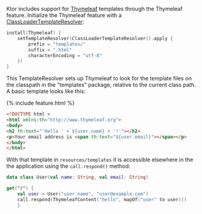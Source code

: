 [//]: # (title: Thymeleaf)
[//]: # (caption: Using Thymeleaf Templates)
[//]: # (category: servers)
[//]: # (keywords: html)
[//]: # (feature: feature)
[//]: # (artifact: io.ktor)
[//]: # (class: io.ktor.thymeleaf.Thymeleaf)
[//]: # (redirect_from: redirect_from)
[//]: # (- /features/thymeleaf.html: - /features/thymeleaf.html)
[//]: # (- /features/templates/thymeleaf.html: - /features/templates/thymeleaf.html)
[//]: # (ktor_version_review: 1.2.0)

Ktor includes support for [Thymeleaf](https://www.thymeleaf.org/) templates through the Thymeleaf
feature.  Initialize the Thymeleaf feature with a
[ClassLoaderTemplateResolver](https://www.thymeleaf.org/apidocs/thymeleaf/3.0.1.RELEASE/org/thymeleaf/templateresolver/ClassLoaderTemplateResolver.html):

```kotlin
install(Thymeleaf) {
    setTemplateResolver(ClassLoaderTemplateResolver().apply { 
        prefix = "templates/"
        suffix = ".html"
        characterEncoding = "utf-8"
    })
}
```

This TemplateResolver sets up Thymeleaf to look for the template files on the classpath in the
"templates" package, relative to the current class path.  A basic template looks like this:

{% include feature.html %}

```html
<!DOCTYPE html >
<html xmlns:th="http://www.thymeleaf.org">
<body>
<h2 th:text="'Hello ' + ${user.name} + '!'"></h2>
<p>Your email address is <span th:text="${user.email}"></span></p>
</body>
</html>
```

With that template in `resources/templates` it is accessible elsewhere in the the application
using the `call.respond()` method:

```kotlin
data class User(val name: String, val email: String)

get("/") {
    val user = User("user name", "user@example.com")
    call.respond(ThymeleafContent("hello", mapOf("user" to user)))
    }
```
